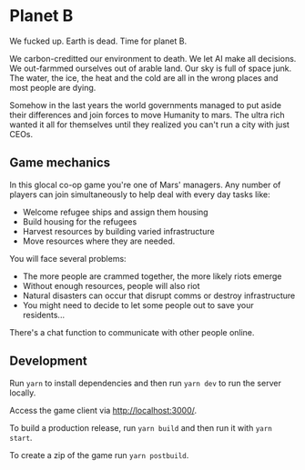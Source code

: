 # Planet B

We fucked up. Earth is dead. Time for planet B.

We carbon-creditted our environment to death. We let AI make all decisions. We out-farmmed ourselves out of arable land. Our sky is full of space junk. The water, the ice, the heat and the cold are all in the wrong places and most people are dying.

Somehow in the last years the world governments managed to put aside their differences and join forces to move Humanity to mars. The ultra rich wanted it all for themselves until they realized you can't run a city with just CEOs.

## Game mechanics

In this glocal co-op game you're one of Mars' managers.
Any number of players can join simultaneously to help deal with every day tasks like:

- Welcome refugee ships and assign them housing
- Build housing for the refugees
- Harvest resources by building varied infrastructure
- Move resources where they are needed.

You will face several problems:

- The more people are crammed together, the more likely riots emerge
- Without enough resources, people will also riot
- Natural disasters can occur that disrupt comms or destroy infrastructure
- You might need to decide to let some people out to save your residents...

There's a chat function to communicate with other people online.

## Development

Run `yarn` to install dependencies and then run `yarn dev` to run the server locally.

Access the game client via <http://localhost:3000/>.

To build a production release, run `yarn build` and then run it with `yarn start`.

To create a zip of the game run `yarn postbuild`.
